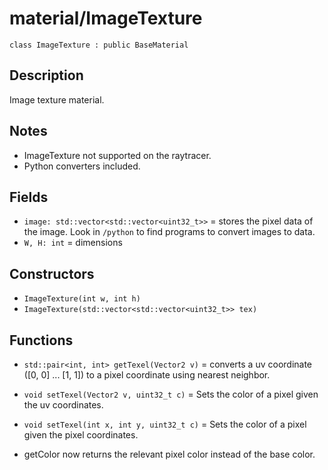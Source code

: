 # material/ImageTexture

`class ImageTexture : public BaseMaterial`

## Description

Image texture material.

## Notes

- ImageTexture not supported on the raytracer.
- Python converters included.

## Fields

- `image: std::vector<std::vector<uint32_t>>` = stores the pixel data of the image. Look in `/python` to find programs to convert images to data.
- `W, H: int` = dimensions

## Constructors

- `ImageTexture(int w, int h)`
- `ImageTexture(std::vector<std::vector<uint32_t>> tex)`

## Functions

- `std::pair<int, int> getTexel(Vector2 v)` = converts a uv coordinate ([0, 0] ... [1, 1]) to a pixel coordinate using nearest neighbor.
- `void setTexel(Vector2 v, uint32_t c)` = Sets the color of a pixel given the uv coordinates.
- `void setTexel(int x, int y, uint32_t c)` = Sets the color of a pixel given the pixel coordinates.

- getColor now returns the relevant pixel color instead of the base color.